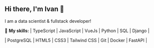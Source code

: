 ## Hi there, I'm Ivan 👋

I am a data scientist & fullstack developer!

🌱 **My skills:**
| TypeScript | JavaScript | VueJs | Python | SQL | Django |

| PostgreSQL | HTML5 | CSS3 | Tailwind CSS | Git | Docker | FastAPI |




<!--
**ivakhokhlov/ivakhokhlov** is a ✨ _special_ ✨ repository because its `README.md` (this file) appears on your GitHub profile.

Here are some ideas to get you started:

- 🔭 I’m currently working on ...
- 🌱 I’m currently learning ...
- 👯 I’m looking to collaborate on ...
- 🤔 I’m looking for help with ...
- 💬 Ask me about ...
- 📫 How to reach me: ...
- 😄 Pronouns: ...
- ⚡ Fun fact: ...
-->

